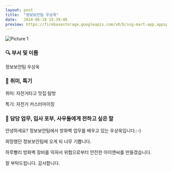 ```yaml
---
layout: post
title:  "정보보안팀 우상욱"
date:   2018-06-18 15:39:40
preview: https://firebasestorage.googleapis.com/v0/b/ssg-mart-app.appspot.com/o/%EB%8F%99%EA%B8%B0%EC%82%AC%EC%A7%84%2F191918.jpg?alt=media&token=cec0f983-5415-4588-b32a-2f8233d9f5f9
---
```


![Picture 1](https://firebasestorage.googleapis.com/v0/b/ssg-mart-app.appspot.com/o/%EB%8F%99%EA%B8%B0%EC%82%AC%EC%A7%84%2F191918.jpg?alt=media&token=cec0f983-5415-4588-b32a-2f8233d9f5f9)

### 🔍 **부서 및 이름**

  정보보안팀 우상욱
    
### 🔔 **취미, 특기**

  취미: 자전거타고 맛집 탐방
  
  특기: 자전거 커스터마이징

### 🔔 **담당 업무, 입사 포부, 사우들에게 전하고 싶은 말**

  안녕하세요? 정보보안팀에서 방화벽 업무를 배우고 있는 우상욱입니다.:-)
  
  희망했던 정보보안팀에 오게 되 너무 기쁩니다.
  
  하루빨리 방화벽 장비를 익혀서 위협으로부터 안전한 아이앤씨를 만들겠습니다.
  
  잘 부탁드립니다. 감사합니다.
    